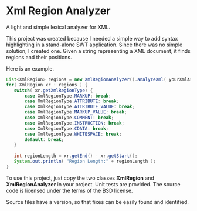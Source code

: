 Xml Region Analyzer
===================

A light and simple lexical analyzer for XML.

This project was created because I needed a simple way to add syntax highlighting in a stand-alone SWT application.
Since there was no simple solution, I created one. Given a string representing a XML document, it finds regions and their positions.

Here is an example.

 ```java
List<XmlRegion> regions = new XmlRegionAnalyzer().analyzeXml( yourXmlAsAString );
for( XmlRegion xr : regions ) {
	switch( xr.getXmlRegionType) {
		case XmlRegionType.MARKUP: break;
		case XmlRegionType.ATTRIBUTE: break;
		case XmlRegionType.ATTRIBUTE_VALUE: break;
		case XmlRegionType.MARKUP_VALUE: break;
		case XmlRegionType.COMMENT: break;
		case XmlRegionType.INSTRUCTION: break;
		case XmlRegionType.CDATA: break;
		case XmlRegionType.WHITESPACE: break;
		default: break;
	}
	
	int regionLength = xr.getEnd() - xr.getStart();
	System.out.println( "Region Length:" + regionLength );
}
```

To use this project, just copy the two classes **XmlRegion** and **XmlRegionAnalyzer** in your project.
Unit tests are provided. The source code is licensed under the terms of the BSD license.

Source files have a version, so that fixes can be easily found and identified.
 